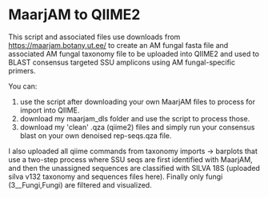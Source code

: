 # MaarjAM to QIIME2

This script and associated files use downloads from https://maarjam.botany.ut.ee/ to create an AM fungal fasta file and associated AM fungal taxonomy file to be uploaded into QIIME2 and used to BLAST consensus targeted SSU amplicons using AM fungal-specific primers. 

You can: 

1) use the script after downloading your own MaarjAM files to process for import into QIIME.
2) download my maarjam_dls folder and use the script to process those. 
3) download my 'clean' .qza (qiime2) files and simply run your consensus blast on your own denoised rep-seqs.qza file.

I also uploaded all qiime commands from taxonomy imports -> barplots that use a two-step process where SSU seqs are first identified with MaarjAM, and then the unassigned sequences are classified with SILVA 18S (uploaded silva v132 taxonomy and sequences files here). Finally only fungi (3__Fungi,Fungi) are filtered and visualized. 
